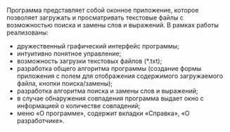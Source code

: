 Программа представляет собой оконное приложение, которое позволяет загружать и просматривать текстовые файлы с возможностью поиска и замены слов и выражений. 
В рамках работы реализованы:
- дружественный графический интерфейс программы;
- интуитивно понятное управление;
- возможность загрузки текстовых файлов (*.txt);
- разработка общего алгоритма программы (создание формы приложения с полем для отображения содержимого загружаемого файла, кнопки поиска/замены);
- разработка алгоритма поиска и замены слов и выражений;
- в случае обнаружения совпадения программа выдает окно с информацией о количестве совпадений;
- меню «О программе», содержит вкладки «Справка», «О разработчике».
